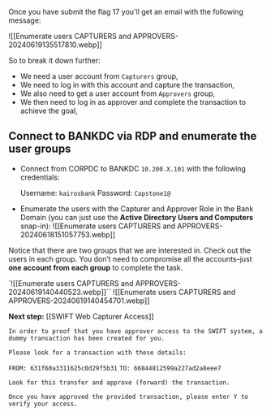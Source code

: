 Once you have submit the flag 17 you'll get an email with the following message:

![[Enumerate users CAPTURERS and APPROVERS-20240619135517810.webp]]

So to break it down further:

- We need a user account from `Capturers` group,
- We need to log in with this account and capture the transaction,
- We also need to get a user account from `Approvers` group,
- We then need to log in as approver and complete the transaction to achieve the goal,

## Connect to BANKDC via RDP and enumerate the user groups

- Connect from CORPDC to BANKDC `10.200.X.101` with the following credentials:

	Username: `kairosbank`
	Password: `Capstone1@`

- Enumerate the users with the Capturer and Approver Role in the Bank Domain (you can just use the **Active Directory Users and Computers** snap-in):
	![[Enumerate users CAPTURERS and APPROVERS-20240618151057753.webp]]

Notice that there are two groups that we are interested in. Check out the users in each group. You don’t need to compromise all the accounts–just **one account from each group** to complete the task.

`![[Enumerate users CAPTURERS and APPROVERS-20240619140440523.webp]]``
![[Enumerate users CAPTURERS and APPROVERS-20240619140454701.webp]]




**Next step:** [[SWIFT Web Capturer Access]]


`In order to proof that you have approver access to the SWIFT system, a dummy transaction has been created for you.`

`Please look for a transaction with these details:`

`FROM: 631f60a3311625c0d29f5b31`
`TO: 66844812599a227ad2a8eee7`

`Look for this transfer and approve (forward) the transaction.`

`Once you have approved the provided transaction, please enter Y to verify your access.`